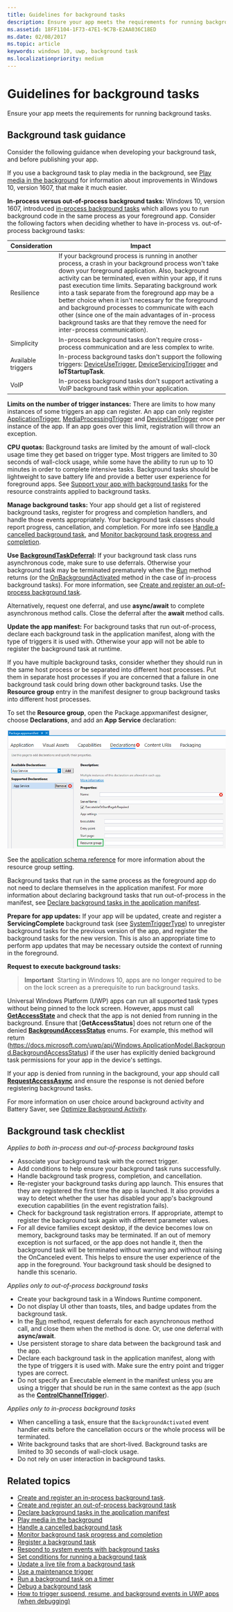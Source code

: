 ```yaml
---
title: Guidelines for background tasks
description: Ensure your app meets the requirements for running background tasks.
ms.assetid: 18FF1104-1F73-47E1-9C7B-E2AA036C18ED
ms.date: 02/08/2017
ms.topic: article
keywords: windows 10, uwp, background task
ms.localizationpriority: medium
---
```

# Guidelines for background tasks


Ensure your app meets the requirements for running background tasks.

## Background task guidance

Consider the following guidance when developing your background task, and before publishing your app.

If you use a background task to play media in the background, see [Play media in the background](https://docs.microsoft.com/windows/uwp/audio-video-camera/background-audio) for information about improvements in Windows 10, version 1607, that make it much easier.

**In-process versus out-of-process background tasks:** Windows 10, version 1607, introduced [in-process background tasks](create-and-register-an-inproc-background-task.md) which allows you to run background code in the same process as your foreground app. Consider the following factors when deciding whether to have in-process vs. out-of-process background tasks:

|Consideration | Impact |
|--------------|--------|
|Resilience   | If your background process is running in another process, a crash in your background process won't take down your foreground application. Also, background activity can be terminated, even within your app, if it runs past execution time limits. Separating background work into a task separate from the foreground app may be a better choice when it isn't necessary for the foreground and background processes to communicate with each other (since one of the main advantages of in-process background tasks are that they remove the need for inter-process communication). |
|Simplicity    | In-process background tasks don't require cross-process communication and are less complex to write.  |
|Available triggers | In-process background tasks don't support the following triggers: [DeviceUseTrigger](https://docs.microsoft.com/uwp/api/windows.applicationmodel.background.deviceusetrigger?f=255&MSPPError=-2147217396), [DeviceServicingTrigger](https://docs.microsoft.com/uwp/api/windows.applicationmodel.background.deviceservicingtrigger) and **IoTStartupTask**. |
|VoIP | In-process background tasks don't support activating a VoIP background task within your application. |  

**Limits on the number of trigger instances:** There are limits to how many instances of some triggers an app can register. An app can only register   [ApplicationTrigger](https://docs.microsoft.com/uwp/api/Windows.ApplicationModel.Background.ApplicationTrigger), [MediaProcessingTrigger](https://docs.microsoft.com/uwp/api/windows.applicationmodel.background.mediaprocessingtrigger) and [DeviceUseTrigger](https://docs.microsoft.com/uwp/api/windows.applicationmodel.background.deviceusetrigger?f=255&MSPPError=-2147217396) once per instance of the app. If an app goes over this limit, registration will throw an exception.

**CPU quotas:** Background tasks are limited by the amount of wall-clock usage time they get based on trigger type. Most triggers are limited to 30 seconds of wall-clock usage, while some have the ability to run up to 10 minutes in order to complete intensive tasks. Background tasks should be lightweight to save battery life and provide a better user experience for foreground apps. See [Support your app with background tasks](support-your-app-with-background-tasks.md) for the resource constraints applied to background tasks.

**Manage background tasks:** Your app should get a list of registered background tasks, register for progress and completion handlers, and handle those events appropriately. Your background task classes should report progress, cancellation, and completion. For more info see [Handle a cancelled background task](handle-a-cancelled-background-task.md), and [Monitor background task progress and completion](monitor-background-task-progress-and-completion.md).

**Use [BackgroundTaskDeferral](https://docs.microsoft.com/uwp/api/Windows.ApplicationModel.Background.BackgroundTaskDeferral):** If your background task class runs asynchronous code, make sure to use deferrals. Otherwise your background task may be terminated prematurely when the [Run](https://docs.microsoft.com/uwp/api/windows.applicationmodel.background.ibackgroundtask.run) method returns (or the [OnBackgroundActivated](https://docs.microsoft.com/uwp/api/windows.ui.xaml.application.onbackgroundactivated) method in the case of in-process background tasks). For more information, see [Create and register an out-of-process background task](create-and-register-a-background-task.md).

Alternatively, request one deferral, and use **async/await** to complete asynchronous method calls. Close the deferral after the **await** method calls.

**Update the app manifest:**  For background tasks that run out-of-process, declare each background task in the application manifest, along with the type of triggers it is used with. Otherwise your app will not be able to register the background task at runtime.

If you have multiple background tasks, consider whether they should run in the same host process or be separated into different host processes. Put them in separate host processes if you are concerned that a failure in one background task could bring down other background tasks.  Use the **Resource group** entry in the manifest designer to group background tasks into different host processes. 

To set the **Resource group**, open the Package.appxmanifest designer, choose **Declarations**, and add an **App Service** declaration:

![Resource group setting](images/resourcegroup.png)

See the [application schema reference](https://docs.microsoft.com/uwp/schemas/appxpackage/uapmanifestschema/element-application) for more information about the resource group setting.

Background tasks that run in the same process as the foreground app do not need to declare themselves in the application manifest. For more information about declaring background tasks that run out-of-process in the manifest, see [Declare background tasks in the application manifest](declare-background-tasks-in-the-application-manifest.md).

**Prepare for app updates:** If your app will be updated, create and register a **ServicingComplete** background task (see [SystemTriggerType](https://docs.microsoft.com/uwp/api/Windows.ApplicationModel.Background.SystemTriggerType)) to unregister background tasks for the previous version of the app, and register the background tasks for the new version. This is also an appropriate time to perform app updates that may be necessary outside the context of running in the foreground.

**Request to execute background tasks:**

> **Important**  Starting in Windows 10, apps are no longer required to be on the lock screen as a prerequisite to run background tasks.

Universal Windows Platform (UWP) apps can run all supported task types without being pinned to the lock screen. However, apps must call [**GetAccessState**](https://docs.microsoft.com/uwp/api/windows.applicationmodel.background.backgroundexecutionmanager.getaccessstatus) and check that the app is not denied from running in the background. Ensure that [**GetAccessStatus**] does not return one of the denied [**BackgroundAccessStatus**](https://docs.microsoft.com/uwp/api/windows.applicationmodel.background.backgroundaccessstatus) enums. For example, this method will return (https://docs.microsoft.com/uwp/api/Windows.ApplicationModel.Background.BackgroundAccessStatus) if the user has explicitly denied background task permissions for your app in the device's settings.

If your app is denied from running in the background, your app should call [**RequestAccessAsync**](https://docs.microsoft.com/uwp/api/windows.applicationmodel.background.backgroundexecutionmanager.getaccessstatus) and ensure the response is not denied before registering background tasks.

For more information on user choice around background activity and Battery Saver, see [Optimize Background Activity](https://docs.microsoft.com/windows/uwp/debug-test-perf/optimize-background-activity). 
## Background task checklist

*Applies to both in-process and out-of-process background tasks*

-   Associate your background task with the correct trigger.
-   Add conditions to help ensure your background task runs successfully.
-   Handle background task progress, completion, and cancellation.
-   Re-register your background tasks during app launch. This ensures that they are registered the first time the app is launched. It also provides a way to detect whether the user has disabled your app's background execution capabilities (in the event registration fails).
-   Check for background task registration errors. If appropriate, attempt to register the background task again with different parameter values.
-   For all device families except desktop, if the device becomes low on memory, background tasks may be terminated. If an out of memory exception is not surfaced, or the app does not handle it, then the background task will be terminated without warning and without raising the OnCanceled event. This helps to ensure the user experience of the app in the foreground. Your background task should be designed to handle this scenario.

*Applies only to out-of-process background tasks*

-   Create your background task in a Windows Runtime component.
-   Do not display UI other than toasts, tiles, and badge updates from the background task.
-   In the [Run](https://docs.microsoft.com/uwp/api/windows.applicationmodel.background.ibackgroundtask.run) method, request deferrals for each asynchronous method call, and close them when the method is done. Or, use one deferral with **async/await**.
-   Use persistent storage to share data between the background task and the app.
-   Declare each background task in the application manifest, along with the type of triggers it is used with. Make sure the entry point and trigger types are correct.
-   Do not specify an Executable element in the manifest unless you are using a trigger that should be run in the same context as the app (such as the [**ControlChannelTrigger**](https://docs.microsoft.com/uwp/api/Windows.Networking.Sockets.ControlChannelTrigger)).

*Applies only to in-process background tasks*

- When cancelling a task, ensure that the `BackgroundActivated` event handler exits before the cancellation occurs or the whole process will be terminated.
-   Write background tasks that are short-lived. Background tasks are limited to 30 seconds of wall-clock usage.
-   Do not rely on user interaction in background tasks.

## Related topics

* [Create and register an in-process background task](create-and-register-an-inproc-background-task.md).
* [Create and register an out-of-process background task](create-and-register-a-background-task.md)
* [Declare background tasks in the application manifest](declare-background-tasks-in-the-application-manifest.md)
* [Play media in the background](https://docs.microsoft.com/windows/uwp/audio-video-camera/background-audio)
* [Handle a cancelled background task](handle-a-cancelled-background-task.md)
* [Monitor background task progress and completion](monitor-background-task-progress-and-completion.md)
* [Register a background task](register-a-background-task.md)
* [Respond to system events with background tasks](respond-to-system-events-with-background-tasks.md)
* [Set conditions for running a background task](set-conditions-for-running-a-background-task.md)
* [Update a live tile from a background task](update-a-live-tile-from-a-background-task.md)
* [Use a maintenance trigger](use-a-maintenance-trigger.md)
* [Run a background task on a timer](run-a-background-task-on-a-timer-.md)
* [Debug a background task](debug-a-background-task.md)
* [How to trigger suspend, resume, and background events in UWP apps (when debugging)](https://msdn.microsoft.com/library/windows/apps/hh974425(v=vs.110).aspx)

 

 
